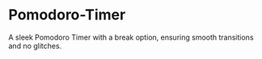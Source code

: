 # Pomodoro-Timer
A sleek Pomodoro Timer with a break option, ensuring smooth transitions and no glitches.
